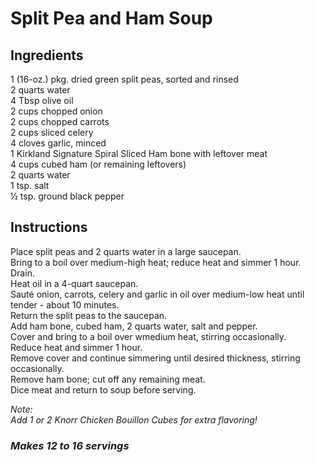 # Split Pea and Ham Soup

## Ingredients
1 (16-oz.) pkg. dried green split peas, sorted and rinsed  
2 quarts water  
4 Tbsp olive oil  
2 cups chopped onion  
2 cups chopped carrots  
2 cups sliced celery  
4 cloves garlic, minced  
1 Kirkland Signature Spiral Sliced Ham bone with leftover meat  
4 cups cubed ham (or remaining leftovers)  
2 quarts water  
1 tsp. salt  
&frac12; tsp. ground black pepper  

## Instructions
Place split peas and 2 quarts water in a large saucepan.  
Bring to a boil over medium-high heat; reduce heat and simmer 1 hour. Drain.  
Heat oil in a 4-quart saucepan.  
Sauté onion, carrots, celery and garlic in oil over medium-low heat until tender - about 10 minutes.  
Return the split peas to the saucepan.  
Add ham bone, cubed ham, 2 quarts water, salt and pepper.  
Cover and bring to a boil over wmedium heat, stirring occasionally.  
Reduce heat and simmer 1 hour.  
Remove cover and continue simmering until desired thickness, stirring occasionally.  
Remove ham bone; cut off any remaining meat.  
Dice meat and return to soup before serving.   

*Note:*   
*Add 1 or 2 Knorr Chicken Bouillon Cubes for extra flavoring!*  

### *Makes 12 to 16 servings*